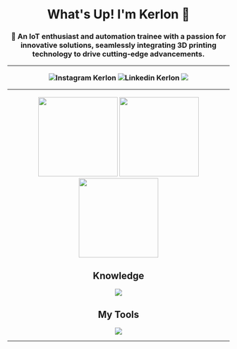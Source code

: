 
<div align="center">
<h1> What's Up! I'm Kerlon 🖖
<h3> 🌟 An IoT enthusiast and automation trainee with a passion for innovative solutions, seamlessly integrating 3D printing technology to drive cutting-edge advancements.

---

<img src="https://img.shields.io/badge/Instagram-E4405F?style=for-the-badge&logo=instagram&logoColor=white" href="https://www.instagram.com/kerlonn.r/" alt="Instagram Kerlon">
<img src="https://img.shields.io/badge/LinkedIn-0077B5?style=for-the-badge&logo=linkedin&logoColor=white" href="https://www.linkedin.com/in/kerlon-ribeiro-992856285/" alt="Linkedin Kerlon">
<img src="https://img.shields.io/badge/Spotify-1ED760?&style=for-the-badge&logo=spotify&logoColor=white" href="https://open.spotify.com/user/b2hehpcdmv6b5qsw84tbstcln?si=ace3f382da0e4fa5">

---

<img height="180em" src="https://github-readme-stats.vercel.app/api?username=kerlonr&show_icons=true&theme=radical" href="" />
<img height="180em" src="https://github-readme-stats.vercel.app/api/top-langs/?username=kerlonr&layout=compact&theme=radical" />
<img height="180em" src="https://github-readme-streak-stats.herokuapp.com/?user=kerlonr&show_icons=true&locale=en&layout=compact&theme=radical&line_height=0" />

<h2>Knowledge</h2>

<img src="https://skillicons.dev/icons?i=git,html,css,react,github,js,arduino,figma,raspberrypi&theme=dark" />

<h2>My Tools</h2>

<img src="https://skillicons.dev/icons?i=github,arduino,figma,vscode&theme=dark" />
</div>

---
